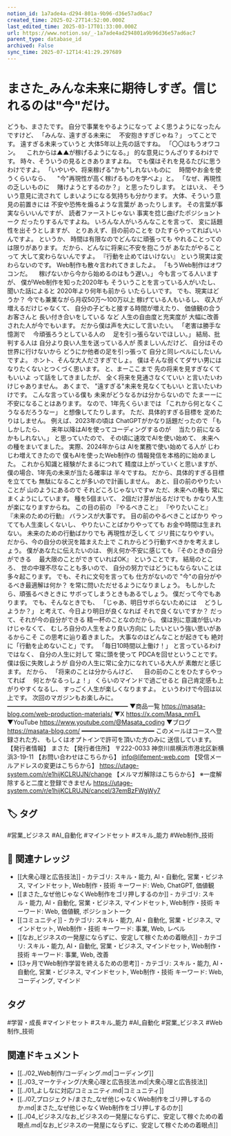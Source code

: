```yaml
---
notion_id: 1a7ade4a-d294-801a-9b96-d36e57ad6ac7
created_time: 2025-02-27T14:52:00.000Z
last_edited_time: 2025-03-17T01:33:00.000Z
url: https://www.notion.so/_-1a7ade4ad294801a9b96d36e57ad6ac7
parent_type: database_id
archived: False
sync_time: 2025-07-12T14:41:29.297689
---
```


# まさた_みんな未来に期待しすぎ。信じれるのは"今"だけ。

どうも、まさたです。
自分で事業をやるようになって
よく思うようになったんですけど、
「みんな、遠すぎる未来に
　不安抱きすぎじゃね？」
ってことです。
遠すぎる未来っていうと
大体5年以上先の話ですね。
「〇〇はもうオワコン。
　これからは▲▲が稼げるようになる。」
的な意見にうんざりするわけです。
時々、そういうの見るときありますよね。
でも僕はそれを見るたびに思うわけですよ。
「いやいや、将来稼げる"かも"しれないものに
　時間やお金を使うくらいなら、
　"今"再現性が高く稼げるものを学べよ」と。
「なぜ、再現性の乏しいものに
　賭けようとするのか？」
と思ったりします。
とはいえ、
そういう意見に流されて
しまいようになる気持ちも分かります。
大体、そういう意見の前置きには
不安や恐怖を煽るような言葉が
あったりします。
その言葉が事実ならいいんですが、
読者ファーストじゃない
事実を捻じ曲げたポジショントーク
だったりするんですよね。
いろんな人がいろんなことを言って、
変に話題性を出そうとしますが、
とりあえず、目の前のことを
ひたすらやってればいいんですよ。
というか、
時間は有限なのでどんなに頑張っても
やれることってのは限りがあります。
だから、どんなに将来に不安を抱こうが
あなたがやることって
大して変わらないんですよ。
『行動を止めてはいけない』
という現実は変わらないのです。
Web制作も散々言われてきましたよ。
「もうWeb制作はオワコンだ。
　稼げないから今から始めるのはもう遅い。」
今も言ってる人いますが、
僕がWeb制作を知った2020年も
そういうことを言っている人がいたし、
聞いた話によると
2020年より何年も前から
いたらしいです。
でも、現実はどうか？
今でも兼業ながら月収50万〜100万以上
稼げている人もいるし、
収入が増えるだけじゃなくて、
自分の子どもと接する時間が増えたり、
価値観の合うお客さんと
長い付き合いをしている
など
人生の自由度と充実度が
大幅に改善された人が今でもいます。
だから僕は声を大にして言いたい。
「老害は勝手な憶測で
　今頑張ろうとしている人の
　足を引っ張らないでほしい。」
結局、批判する人は
自分より良い人生を送っている人が
羨ましいんだけど、
自分はその世界に行けないから
どうにか他者の足を引っ張って
自分と同レベルにしたいんですよ。
ホント、そんな大人ださすぎでしょ。
僕はそんな弱くてダサい男には
なりたくないとつくづく思います。
と、まーここまで
先の将来を見すぎなくてもいいよ
って話をしてきましたが、
全く将来を見通さなくていい
と言いたいわけじゃありません。
あくまで、
"遠すぎる"未来を見なくてもいい
と言いたいわけです。
こんな言っている僕も
未来がどうなるかは分からないので
たまーーに不安になることはあります。
なので、1年先くらいまでは
「これから何となくこうなるだろうなー」
と想像してたりします。
ただ、具体的すぎる目標を
定めたりはしません。
例えば、2023年の頃は
ChatGPTがかなり話題だったので
「もしかしたら、
　来年以降はAIを使ってコーディングするのが
　当たり前になるかもしれない。」
と思っていたので、
その頃に速攻でAIを使い始めて、
未来への種をまいてました。
実際、2024年からは
AIを業務で使い始めてる人が
じわじわ増えてきたので
僕もAIを使ったWeb制作の
情報発信を本格的に始めました。
これから知識と経験がたまるにつれて
精度は上がっていくと思いますが、
僕の場合、1年先の未来が当たる確率は
半々ですね。
だから、具体的すぎる目標を立てても
無駄になることが多いので計画しません。
あと、目の前のやりたいことが
山のようにあるので
それどころじゃないですw
ただ、未来への種も
常にまくようにしています。
種を5個まいて、
2個だけ芽が出るだけでも
かなり人生が楽になりますからね。
この目の前の
『やるべきこと』
『やりたいこと』
『未来のための行動』
バランスが大事です。
目の前のやるべきことばかり
やってても人生楽しくないし、
やりたいことばかりやってても
お金や時間は生まれない。
未来のための行動ばかりでも
再現性が乏しくて
ジリ貧になりやすい。
だから、今の自分の状況を踏まえた上で
これからどう行動すべきかを考えましょう。
僕があなたに伝えたいのは、
例え何か不安に感じても
『そのときの自分ができる
　最大限のことができていればOK』
ということです。
結局のところ、
世の中理不尽なことも多いので、
自分の努力ではどうにもならないことは
多々起こります。
でも、それに文句を言っても
仕方がないので
"今"の自分がやるべき最適解は何か？
を常に問いただせるようになりましょう。
もしかしたら、頑張るべきときに
サボってしまうときもあるでしょう。
僕だって今でもあります。
でも、そんなときでも、
「じゃあ、明日サボらないためには
　どうしようか？」
と考えて、今日より明日が良くなれば
それで良くないですか？
だって、それが今の自分ができる
精一杯のことなのだから。
僕は別に意識が低いわけじゃなくて、
むしろ自分の人生をより良い方向に
したいという強い思いがあるからこそ
この思考に辿り着きました。
大事なのはどんなことが起きても
絶対に「行動を止めないこと」です。
「毎日10時間以上働け！」
と言っているわけではなく、
自分の人生に対して
常に頭を使って
PDCAを回せということです。
僕は仮に失敗しようが
自分の人生に常に全力になれている大人が
素敵だと感じます。
だから、
「将来のことは分からんけど、
　目の前のことをひたすらやってれば
　何とかなるっしょ！」
くらいのマインドで過ごせると
自己肯定感も上がりやすくなるし、
すっごく人生が楽しくなりますよ。
というわけで今回は以上です。
次回のマガジンもお楽しみに。
━━━━━━━━━━━━━━━━━━━━
▼商品一覧
https://masata-blog.com/web-production-materials/
▼X
https://x.com/Masa_nmFL
▼YouTube
https://www.youtube.com/@Masata_coding
▼ブログ
https://masata-blog.com/
━━━━━━━━━━━━━━━━━━━━
このメールはコースへ登録された方、
もしくはオプトインで許可を頂いた方のみに
送信しています。
【発行者情報】
まさた
【発行者住所】
〒222-0033
神奈川県横浜市港北区新横浜3-19-11
【お問い合わせはこちらから】
info@lifement-web.com
【受信メールアドレスの変更はこちらから】
https://utage-system.com/r/e1hijKCLRUJN/change
【メルマガ解除はこちらから】
※一度解除すると二度と登録できません
https://utage-system.com/r/e1hijKCLRUJN/cancel/37emBzFWgWy7

## 🏷️ タグ
#営業_ビジネス #AI_自動化 #マインドセット #スキル_能力 #Web制作_技術

## 🔗 関連ナレッジ
- [[大衆心理と広告技法]] - カテゴリ: スキル・能力, AI・自動化, 営業・ビジネス, マインドセット, Web制作・技術 キーワード: Web, ChatGPT, 価値観
- [[まさた_なぜ他じゃなくWeb制作をゴリ押しするのか]] - カテゴリ: スキル・能力, AI・自動化, 営業・ビジネス, マインドセット, Web制作・技術 キーワード: Web, 価値観, ポジショントーク
- [[コミュニティ]] - カテゴリ: スキル・能力, AI・自動化, 営業・ビジネス, マインドセット, Web制作・技術 キーワード: 事業, Web, レベル
- [[なお_ビジネスの一発屋にならずに、安定して稼ぐための着眼点]] - カテゴリ: スキル・能力, AI・自動化, 営業・ビジネス, マインドセット, Web制作・技術 キーワード: 事業, Web, 改善
- [[3ヶ月でWeb制作学習を終えるための思考]] - カテゴリ: スキル・能力, AI・自動化, 営業・ビジネス, マインドセット, Web制作・技術 キーワード: Web, コーディング, マインド


## タグ

#学習・成長 #マインドセット #スキル_能力 #AI_自動化 #営業_ビジネス #Web制作_技術 

## 関連ドキュメント

- [[../02_Web制作/コーディング.md|コーディング]]
- [[../03_マーケティング/大衆心理と広告技法.md|大衆心理と広告技法]]
- [[../01_よしなに対応/コミュニティ.md|コミュニティ]]
- [[../07_プロジェクト/まさた_なぜ他じゃなくWeb制作をゴリ押しするのか.md|まさた_なぜ他じゃなくWeb制作をゴリ押しするのか]]
- [[../04_ビジネス/なお_ビジネスの一発屋にならずに、安定して稼ぐための着眼点.md|なお_ビジネスの一発屋にならずに、安定して稼ぐための着眼点]]
